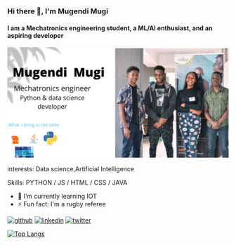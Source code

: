 ### Hi there 👋, I'm Mugendi Mugi
#### I am a Mechatronics engineering student, a ML/AI  enthusiast, and an aspiring developer
![I am a Mechatronics engineering student, a ML/AI  enthusiast, and an aspiring developer](https://github.com/mugendii/mugendii/blob/main/Mugendi%20Mugi.jpg)

interests: Data science,Artificial Intelligence

Skills:  PYTHON / JS / HTML / CSS / JAVA

- 🌱 I’m currently learning IOT 
- ⚡ Fun fact: I'm a rugby referee 


[<img src='https://cdn.jsdelivr.net/npm/simple-icons@3.0.1/icons/github.svg' alt='github' height='40'>](https://github.com/mugendii)  [<img src='https://cdn.jsdelivr.net/npm/simple-icons@3.0.1/icons/linkedin.svg' alt='linkedin' height='40'>](https://www.linkedin.com/in/https://twitter.com/MugendiMugi/)  [<img src='https://cdn.jsdelivr.net/npm/simple-icons@3.0.1/icons/twitter.svg' alt='twitter' height='40'>](https://twitter.com/https://twitter.com/MugendiMugi)  

[![Top Langs](https://github-readme-stats.vercel.app/api/top-langs/?username=mugendii)](https://github.com/anuraghazra/github-readme-stats)


